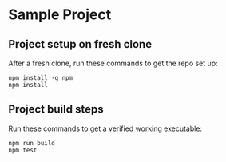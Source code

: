 # Sample Project

## Project setup on fresh clone

After a fresh clone, run these commands to get the repo set up:

```
npm install -g npm
npm install
```

## Project build steps

Run these commands to get a verified working executable:

```
npm run build
npm test
```
